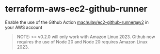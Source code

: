 # terraform-aws-ec2-github-runner
Enable the use of the Github Action [machulav/ec2-github-runner@v2](https://github.com/machulav/ec2-github-runner) in your AWS account

> NOTE: >= v0.2.0 will only work with Amazon Linux 2023. Github now requires the use of Node 20 and Node 20 requires Amazon Linux 2023.
